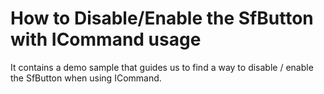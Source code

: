 # How to Disable/Enable the SfButton with ICommand usage
It contains a demo sample that guides us to find a way to disable / enable the SfButton when using ICommand. 
